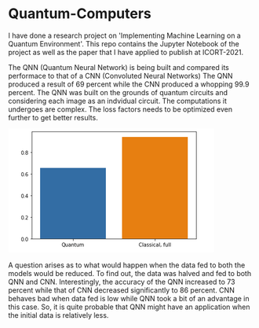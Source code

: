 # Quantum-Computers
I have done a research project on 'Implementing Machine Learning on a Quantum Environment'.
This repo contains the Jupyter Notebook of the project as well as the paper that I have applied to publish at ICORT-2021.

The QNN (Quantum Neural Network) is being built and compared its performace to that of a CNN (Convoluted Neural Networks)
The QNN produced a result of 69 percent while the CNN produced a whopping 99.9 percent. The QNN was built on the grounds of quantum circuits and considering each image as an indvidual circuit. The computations it undergoes are complex. The loss factors needs to be optimized even further to get better results.

![QNN vs CNN Result](https://github.com/Prajwalnazre/Quantum-Computers/blob/main/realresult.png)

A question arises as to what would happen when the data fed to both the models would be reduced. To find out, the data was halved and fed to both QNN and CNN. Interestingly, the accuracy of the QNN increased to 73 percent while that of CNN decreased significantly to 86 percent. CNN behaves bad when data fed is low while QNN took a bit of an advantage in this case. So, it is quite probable that QNN might have an application when the initial data is relatively less.
